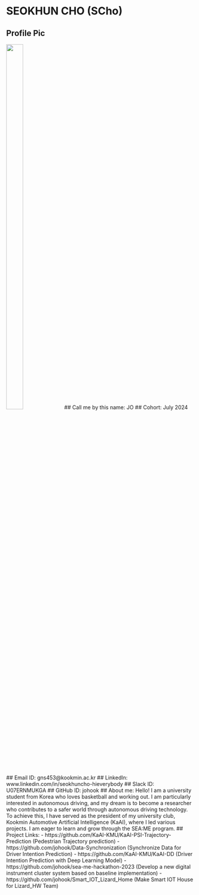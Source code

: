 # SEOKHUN CHO (SCho)
## Profile Pic
<img src = "https://github.com/user-attachments/assets/44a286b2-a747-4acf-9975-4aedcba16c50" width="30%" height="50%">
## Call me by this name: JO
## Cohort: July 2024
## Email ID: gns453@kookmin.ac.kr
## LinkedIn: www.linkedin.com/in/seokhuncho-hieverybody
## Slack ID: U07ERNMUKGA
## GitHub ID: johook
## About me: 
Hello! I am a university student from Korea who loves basketball and working out. 
I am particularly interested in autonomous driving, and my dream is to become a researcher who contributes to a safer world through autonomous driving technology. 
To achieve this, I have served as the president of my university club, Kookmin Automotive Artificial Intelligence (KaAI), where I led various projects. 
I am eager to learn and grow through the SEA:ME program.
## Project Links:
- https://github.com/KaAI-KMU/KaAI-PSI-Trajectory-Prediction  (Pedestrian Trajectory prediction)
- https://github.com/johook/Data-Synchronization  (Synchronize Data for Driver Intention Prediction)
- https://github.com/KaAI-KMU/KaAI-DD  (Driver Intention Prediction with Deep Learning Model)
- https://github.com/johook/sea-me-hackathon-2023  (Develop a new digital instrument cluster system based on baseline implementation)
- https://github.com/johook/Smart_IOT_Lizard_Home  (Make Smart IOT House for Lizard_HW Team)
